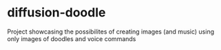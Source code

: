 # diffusion-doodle
Project showcasing the possibilites of creating images (and music) using only images of doodles and voice commands

